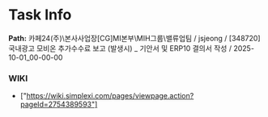 # Task Info

**Path:** 카페24(주)\본사사업장\[CG]MI본부\MIH그룹\밸류업팀 / jsjeong / [348720] 국내광고 모비온 추가수수료 보고 (발생시) _ 기안서 및 ERP10 결의서 작성 / 2025-10-01_00-00-00

### WIKI
- ["https://wiki.simplexi.com/pages/viewpage.action?pageId=2754389593"]

